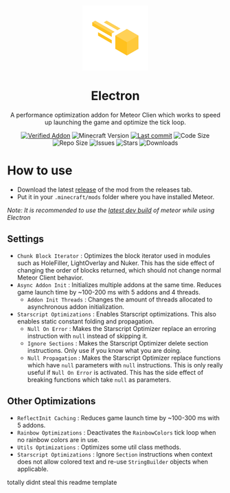 <div align="center">
  <!-- Logo and Title -->
  <img src="/src/main/resources/assets/electron/icon.png" alt="logo" width="30%"/>
  <h1>Electron</h1>
  <p>A performance optimization addon for Meteor Clien which works to speed up launching the game and optimize the tick loop.</p>

  <!-- Fancy badges -->
<a href="https://anticope.ml/pages/MeteorAddons.html"><img src="https://img.shields.io/badge/Verified%20Addon-Yes-blueviolet" alt="Verified Addon"></a>
<img src="https://img.shields.io/badge/Minecraft%20Version-1.19.2-blue" alt="Minecraft Version">
<a href="https://github.com/RacoonDog/Electron/commits/main"><img src="https://img.shields.io/github/last-commit/RacoonDog/Electron?logo=git" alt="Last commit"></a>
<img src="https://img.shields.io/github/languages/code-size/RacoonDog/Electron" alt="Code Size">
<img src="https://img.shields.io/github/repo-size/RacoonDog/Electron" alt="Repo Size">
<img src="https://img.shields.io/github/issues/RacoonDog/Electron" alt="Issues">
<img src="https://img.shields.io/github/stars/RacoonDog/Electron" alt="Stars">
<img src="https://img.shields.io/github/downloads/RacoonDog/Electron/total" alt="Downloads">
</div>

# How to use
- Download the latest [release](/../../releases) of the mod from the releases tab.
- Put it in your `.minecraft/mods` folder where you have installed Meteor.

*Note: It is recommended to use the [latest dev build](https://meteorclient.com/download?devBuild=latest) of meteor while using Electron*

## Settings

- `Chunk Block Iterator` : Optimizes the block iterator used in modules such as HoleFiller, LightOverlay and Nuker. This has the side effect of changing the order of blocks returned, which should not change normal Meteor Client behavior.
- `Async Addon Init` : Initializes multiple addons at the same time. Reduces game launch time by ~100-200 ms with 5 addons and 4 threads. 
    - `Addon Init Threads` : Changes the amount of threads allocated to asynchronous addon initialization.
- `Starscript Optimizations` : Enables Starscript optimizations. This also enables static constant folding and propagation.
    - `Null On Error` : Makes the Starscript Optimizer replace an erroring instruction with `null` instead of skipping it.
    - `Ignore Sections` : Makes the Starscript Optimizer delete section instructions. Only use if you know what you are doing.
    - `Null Propagation` : Makes the Starscript Optimizer replace functions which have `null` parameters with `null` instructions. This is only really useful if `Null On Error` is activated. This has the side effect of breaking functions which take `null` as parameters.

## Other Optimizations

- `ReflectInit Caching` : Reduces game launch time by ~100-300 ms with 5 addons.
- `Rainbow Optimizations` : Deactivates the `RainbowColors` tick loop when no rainbow colors are in use.
- `Utils Optimizations` : Optimizes some util class methods.
- `Starscript Optimizations` : Ignore `Section` instructions when context does not allow colored text and re-use `StringBuilder` objects when applicable.

totally didnt steal this readme template
